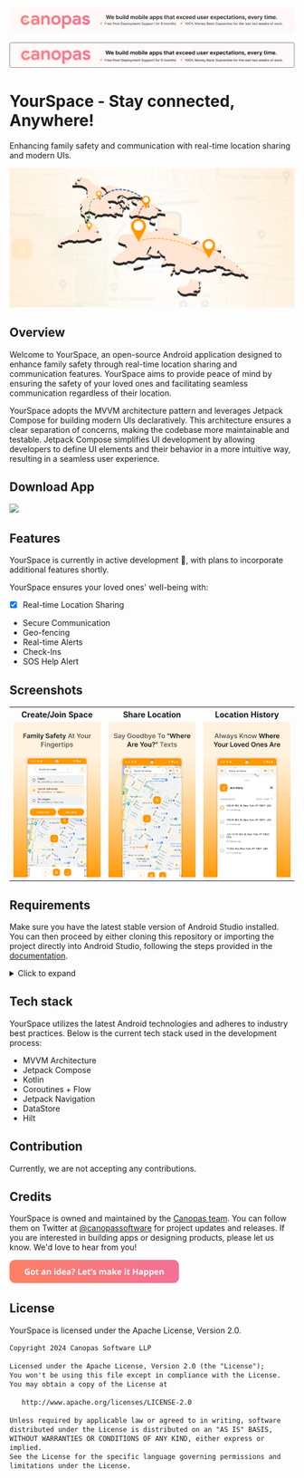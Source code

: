 <p align="center"> <a href="https://canopas.com/contact"><img src="./screenshots/cta_banner.png"></a></p>
<p align="center"> <a href="https://canopas.com/contact"><img src="./screenshots/cta_banner2.png"></a></p>

# YourSpace - Stay connected, Anywhere!
Enhancing family safety and communication with real-time location sharing and modern UIs.

<img src="./screenshots/cover_image.png" />


## Overview
Welcome to YourSpace, an open-source Android application designed to enhance family safety through real-time location sharing and communication features. YourSpace aims to provide peace of mind by ensuring the safety of your loved ones and facilitating seamless communication regardless of their location.

YourSpace adopts the MVVM architecture pattern and leverages Jetpack Compose for building modern UIs declaratively. This architecture ensures a clear separation of concerns, making the codebase more maintainable and testable. Jetpack Compose simplifies UI development by allowing developers to define UI elements and their behavior in a more intuitive way, resulting in a seamless user experience.

## Download App
<a href="https://play.google.com/store/apps/details?id=com.canopas.yourspace"><img src="https://play.google.com/intl/en_us/badges/static/images/badges/en_badge_web_generic.png" width="200"></img></a>


## Features
YourSpace is currently in active development 🚧, with plans to incorporate additional features shortly.

YourSpace ensures your loved ones' well-being with:

- [X] Real-time Location Sharing
- Secure Communication
- Geo-fencing
- Real-time Alerts
- Check-Ins
- SOS Help Alert

## Screenshots

<table>
  <tr>
  <th width="33%" >Create/Join Space</th>
  <th  width="33%" >Share Location</th>
   <th  width="33%" >Location History</th>
  </tr>
    <tr>
  <td><img src="./screenshots/yourspace_ss_2.png" /></td>
  <td> <img src="./screenshots/yourspace_ss_1.png"  /> </td>
  <td> <img src="./screenshots/yourspace_ss_4.png" /> </td>
  </tr>  
</table>

## Requirements
Make sure you have the latest stable version of Android Studio installed.
You can then proceed by either cloning this repository or importing the project directly into Android Studio, following the steps provided in the [documentation](https://developer.android.com/jetpack/compose/setup#sample).
<details>
     <summary> Click to expand </summary>

### Google Maps SDK
To enable the MapView functionality, obtaining an API key as instructed in the [documentation](https://developers.google.com/maps/documentation/android-sdk/get-api-key) is required. This key should then be included in the local.properties file as follows:

```
MAPS_API_KEY=your_map_api_key
```

### Firebase Setup
To enable Firebase services, you will need to create a new project in the [Firebase Console](https://console.firebase.google.com/).
Use the `applicationId` value specified in the `app/build.gradle` file of the app as the Android package name.
Once the project is created, you will need to add the `google-services.json` file to the app module.
For more information, refer to the [Firebase documentation](https://firebase.google.com/docs/android/setup).

YourSpace uses the following Firebase services, Make sure you enable them in your Firebase project:
- Authentication (Phone, Google)
- Firestore (To store user data)
</details>

## Tech stack

YourSpace utilizes the latest Android technologies and adheres to industry best practices. Below is the current tech stack used in the development process:

- MVVM Architecture
- Jetpack Compose
- Kotlin
- Coroutines + Flow
- Jetpack Navigation
- DataStore
- Hilt

## Contribution
Currently, we are not accepting any contributions.

## Credits
YourSpace is owned and maintained by the [Canopas team](https://canopas.com/). You can follow them on Twitter at [@canopassoftware](https://twitter.com/canopassoftware) for project updates and releases. If you are interested in building apps or designing products, please let us know. We'd love to hear from you!

<a href="https://canopas.com/contact"><img src="./screenshots/cta_btn.png" width=300></a>

## License

YourSpace is licensed under the Apache License, Version 2.0.

```
Copyright 2024 Canopas Software LLP

Licensed under the Apache License, Version 2.0 (the "License");
You won't be using this file except in compliance with the License.
You may obtain a copy of the License at

   http://www.apache.org/licenses/LICENSE-2.0

Unless required by applicable law or agreed to in writing, software
distributed under the License is distributed on an "AS IS" BASIS,
WITHOUT WARRANTIES OR CONDITIONS OF ANY KIND, either express or implied.
See the License for the specific language governing permissions and
limitations under the License.
```
